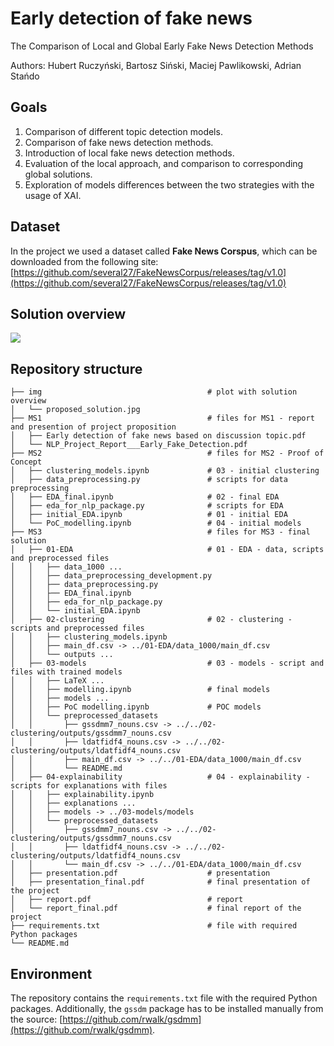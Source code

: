 # Early detection of fake news

The Comparison of Local and Global Early Fake News Detection Methods

Authors: Hubert Ruczyński, Bartosz Siński, Maciej Pawlikowski, Adrian Stańdo

## Goals
1. Comparison of different topic detection models.
2. Comparison of fake news detection methods.
3. Introduction of local fake news detection methods.
4. Evaluation of the local approach, and comparison to corresponding global solutions.
5. Exploration of models differences between the two strategies with the usage of XAI.

## Dataset

In the project we used a dataset called **Fake News Corspus**, which can be downloaded from the following site: [https://github.com/several27/FakeNewsCorpus/releases/tag/v1.0](https://github.com/several27/FakeNewsCorpus/releases/tag/v1.0)

## Solution overview

![](./img/proposed_solution.jpg)

## Repository structure

```
├── img                                     # plot with solution overview
│   └── proposed_solution.jpg
├── MS1                                     # files for MS1 - report and presention of project proposition
│   ├── Early detection of fake news based on discussion topic.pdf
│   └── NLP_Project_Report___Early_Fake_Detection.pdf
├── MS2                                     # files for MS2 - Proof of Concept
│   ├── clustering_models.ipynb             # 03 - initial clustering
│   ├── data_preprocessing.py               # scripts for data preprocessing
│   ├── EDA_final.ipynb                     # 02 - final EDA
│   ├── eda_for_nlp_package.py              # scripts for EDA
│   ├── initial_EDA.ipynb                   # 01 - initial EDA
│   └── PoC_modelling.ipynb                 # 04 - initial models
├── MS3                                     # files for MS3 - final solution
│   ├── 01-EDA                              # 01 - EDA - data, scripts and preprocessed files
│   │   ├── data_1000 ...
│   │   ├── data_preprocessing_development.py
│   │   ├── data_preprocessing.py
│   │   ├── EDA_final.ipynb
│   │   ├── eda_for_nlp_package.py
│   │   └── initial_EDA.ipynb
│   ├── 02-clustering                       # 02 - clustering - scripts and preprocessed files
│   │   ├── clustering_models.ipynb
│   │   ├── main_df.csv -> ../01-EDA/data_1000/main_df.csv
│   │   └── outputs ...
│   ├── 03-models                           # 03 - models - script and files with trained models
│   │   ├── LaTeX ...
│   │   ├── modelling.ipynb                 # final models
│   │   ├── models ...
│   │   ├── PoC modelling.ipynb             # POC models
│   │   └── preprocessed_datasets
│   │       ├── gssdmm7_nouns.csv -> ../../02-clustering/outputs/gssdmm7_nouns.csv
│   │       ├── ldatfidf4_nouns.csv -> ../../02-clustering/outputs/ldatfidf4_nouns.csv
│   │       ├── main_df.csv -> ../../01-EDA/data_1000/main_df.csv
│   │       └── README.md
│   ├── 04-explainability                   # 04 - explainability - scripts for explanations with files
│   │   ├── explainability.ipynb
│   │   ├── explanations ...
│   │   ├── models -> ../03-models/models
│   │   └── preprocessed_datasets
│   │       ├── gssdmm7_nouns.csv -> ../../02-clustering/outputs/gssdmm7_nouns.csv
│   │       ├── ldatfidf4_nouns.csv -> ../../02-clustering/outputs/ldatfidf4_nouns.csv
│   │       └── main_df.csv -> ../../01-EDA/data_1000/main_df.csv
│   ├── presentation.pdf                    # presentation
│   ├── presentation_final.pdf              # final presentation of the project
│   ├── report.pdf                          # report
│   └── report_final.pdf                    # final report of the project
├── requirements.txt                        # file with required Python packages
└── README.md
```

## Environment

The repository contains the `requirements.txt` file with the required Python packages. Additionally, the `gssdm` package has to be installed manually from the source: [https://github.com/rwalk/gsdmm](https://github.com/rwalk/gsdmm).
